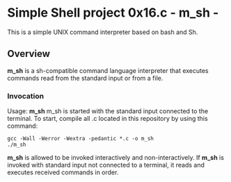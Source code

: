 # Simple Shell project 0x16.c - m_sh -
This is a simple UNIX command interpreter based on bash and Sh.
## Overview
**m_sh** is a sh-compatible command language interpreter that executes commands read from the standard input or from a file.
### Invocation
Usage: **m_sh** 
m_sh is started with the standard input connected to the terminal. To start, compile all .c located in this repository by using this command: 
```
gcc -Wall -Werror -Wextra -pedantic *.c -o m_sh
./m_sh
```
**m_sh** is allowed to be invoked interactively and non-interactively. If **m_sh** is invoked with standard input not connected to a terminal, it reads and executes received commands in order.
